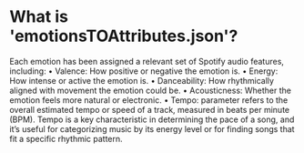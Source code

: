 # What is 'emotionsTOAttributes.json'?

Each emotion has been assigned a relevant set of Spotify audio features, including:
	•	Valence: How positive or negative the emotion is.
	•	Energy: How intense or active the emotion is.
	•	Danceability: How rhythmically aligned with movement the emotion could be.
	•	Acousticness: Whether the emotion feels more natural or electronic.
	•	Tempo: parameter refers to the overall estimated tempo or speed of a track, measured in beats per minute (BPM). Tempo is a key characteristic in determining the pace of a song, and it’s useful for categorizing music by its energy level or for finding songs that fit a specific rhythmic pattern.
